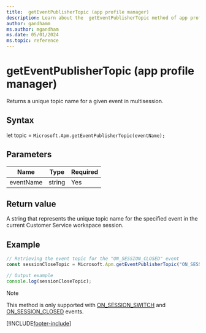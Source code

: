 ```yaml
---
title:  getEventPublisherTopic (app profile manager)
description: Learn about the  getEventPublisherTopic method of app profile manager in Customer Service workspace.
author: gandhamm
ms.author: mgandham
ms.date: 05/01/2024
ms.topic: reference
---
```


# getEventPublisherTopic (app profile manager)


Returns a unique topic name for a given event in multisession.
 

## Syntax

let topic = `Microsoft.Apm.getEventPublisherTopic(eventName);`


## Parameters

| **Name**        | **Type** | **Required** |
|-----------------|----------|--------------|
| eventName | string | Yes           |  

## Return value

A string that represents the unique topic name for the specified event in the current Customer Service workspace session.

## Example

```javascript
// Retrieving the event topic for the "ON_SESSION_CLOSED" event
const sessionCloseTopic = Microsoft.Apm.getEventPublisherTopic("ON_SESSION_CLOSED");

// Output example 
console.log(sessionCloseTopic);
```

> [!NOTE]
> This method is only supported with [ON_SESSION_SWITCH](../events/on_session_switch.md) and [ON_SESSION_CLOSED](../events/on_session_closed.md) events.

[!INCLUDE[footer-include](../../../../includes/footer-banner.md)]